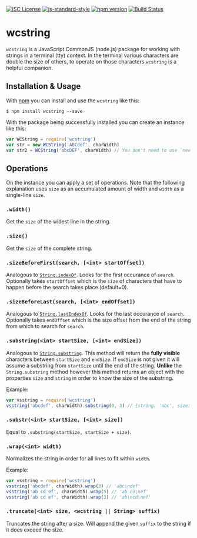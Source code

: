 [![ISC License](https://img.shields.io/badge/license-ISC-blue.svg?style=flat)](LICENSE.md)
[![js-standard-style](https://img.shields.io/badge/code%20style-standard-brightgreen.svg?style=flat)](http://standardjs.com/)
[![npm version](https://badge.fury.io/js/wcstring.svg)](https://badge.fury.io/js/wcstring)
[![Build Status](https://travis-ci.org/martinheidegger/wcstring.svg?branch=master)](https://travis-ci.org/martinheidegger/wcstring)

# wcstring
`wcstring` is a JavaScript CommonJS (node.js) package for working
with strings in a terminal (tty) context. In the terminal various characters
are double the size of others, to operate on those characters `wcstring` is a helpful companion.

## Installation & Usage
With [npm](https://docs.npmjs.com/getting-started/installing-node) you can install and use the `wcstring` like this:

```
$ npm install wcstring --save
```

With the package being successfully installed you can create an instance like this:

```JavaScript
var WCString = require('wcstring')
var str = new WCString('ABCdef', charWidth)
var str2 = WCString('abcDEF', charWidth) // You don't need to use `new`
```

## Operations
On the instance you can apply a set of operations. Note that the following explanation uses `size` as an accumulated amount of width and `width` as a single-line `size`.

### `.width()`
Get the `size` of the widest line in the string. 

### `.size()`
Get the `size` of the complete string.

### `.sizeBeforeFirst(search, [<int> startOffset])`
Analogous to [`String.indexOf`](https://developer.mozilla.org/en/docs/Web/JavaScript/Reference/Global_Objects/String/indexOf). Looks for the first occurance of `search`. Optionally takes `startOffset` which is the `size` of characters that have to happen before the search takes place (default=0).

### `.sizeBeforeLast(search, [<int> endOffset])`
Analogous to [`String.lastIndexOf`](https://developer.mozilla.org/en/docs/Web/JavaScript/Reference/Global_Objects/String/lastIndexOf). Looks for the last occurance of `search`.
Optionally takes `endOffset` which is the size offset from the end of the string from which to search for `search`.

### `.substring(<int> startSize, [<int> endSize])`
Analogous to [`String.substring`](https://developer.mozilla.org/en/docs/Web/JavaScript/Reference/Global_Objects/String/substring). This method will return the **fully visible** characters between `startSize` and `endSize`. If `endSize` is not given it will assume a substring from `startSize` until the end of the string.
**Unlike** the `String.substring` method however this method returns an object with the properties `size` and `string` in order to know the size of the substring.

Example:
```JavaScript
var vsstring = require('wcstring')
vsstring('abcdef', charWidth).substring(0, 3) // {string: 'abc', size: 2.4}
```

### `.substr(<int> startSize, [<int> size])`
Equal to `.substring(startSize, startSize + size)`.

### `.wrap(<int> width)`
Normalizes the string in order for all lines to fit within `width`.

Example:
```JavaScript
var vsstring = require('wcstring')
vsstring('abcdef', charWidth).wrap(3) // 'abc\ndef'
vsstring('ab cd ef', charWidth).wrap(5) // 'ab cd\nef'
vsstring('ab cd ef', charWidth).wrap(3) // 'ab\ncd\nef'
```

### `.truncate(<int> size, <wcstring || String> suffix)`
Truncates the string after a size. Will append the given `suffix` to the string if it does exceed the size.

